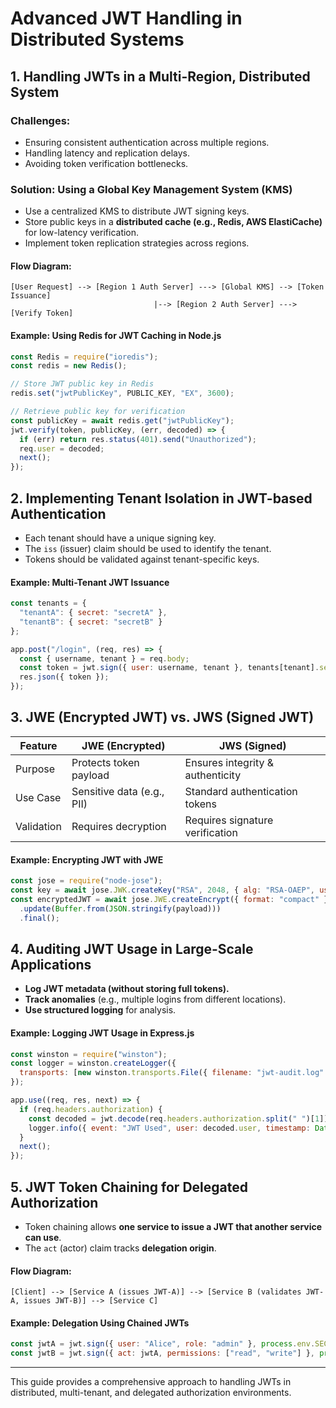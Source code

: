 # Advanced JWT Handling in Distributed Systems

## 1. Handling JWTs in a Multi-Region, Distributed System
### Challenges:
- Ensuring consistent authentication across multiple regions.
- Handling latency and replication delays.
- Avoiding token verification bottlenecks.

### Solution: Using a Global Key Management System (KMS)
- Use a centralized KMS to distribute JWT signing keys.
- Store public keys in a **distributed cache (e.g., Redis, AWS ElastiCache)** for low-latency verification.
- Implement token replication strategies across regions.

#### **Flow Diagram:**
```
[User Request] --> [Region 1 Auth Server] ---> [Global KMS] --> [Token Issuance]
                                |--> [Region 2 Auth Server] ---> [Verify Token]
```

#### **Example: Using Redis for JWT Caching in Node.js**
```js
const Redis = require("ioredis");
const redis = new Redis();

// Store JWT public key in Redis
redis.set("jwtPublicKey", PUBLIC_KEY, "EX", 3600);

// Retrieve public key for verification
const publicKey = await redis.get("jwtPublicKey");
jwt.verify(token, publicKey, (err, decoded) => {
  if (err) return res.status(401).send("Unauthorized");
  req.user = decoded;
  next();
});
```

## 2. Implementing Tenant Isolation in JWT-based Authentication
- Each tenant should have a unique signing key.
- The `iss` (issuer) claim should be used to identify the tenant.
- Tokens should be validated against tenant-specific keys.

#### **Example: Multi-Tenant JWT Issuance**
```js
const tenants = {
  "tenantA": { secret: "secretA" },
  "tenantB": { secret: "secretB" }
};

app.post("/login", (req, res) => {
  const { username, tenant } = req.body;
  const token = jwt.sign({ user: username, tenant }, tenants[tenant].secret, { expiresIn: "1h" });
  res.json({ token });
});
```

## 3. JWE (Encrypted JWT) vs. JWS (Signed JWT)
| Feature | JWE (Encrypted) | JWS (Signed) |
|---------|----------------|--------------|
| Purpose | Protects token payload | Ensures integrity & authenticity |
| Use Case | Sensitive data (e.g., PII) | Standard authentication tokens |
| Validation | Requires decryption | Requires signature verification |

#### **Example: Encrypting JWT with JWE**
```js
const jose = require("node-jose");
const key = await jose.JWK.createKey("RSA", 2048, { alg: "RSA-OAEP", use: "enc" });
const encryptedJWT = await jose.JWE.createEncrypt({ format: "compact" }, key)
  .update(Buffer.from(JSON.stringify(payload)))
  .final();
```

## 4. Auditing JWT Usage in Large-Scale Applications
- **Log JWT metadata (without storing full tokens).**
- **Track anomalies** (e.g., multiple logins from different locations).
- **Use structured logging** for analysis.

#### **Example: Logging JWT Usage in Express.js**
```js
const winston = require("winston");
const logger = winston.createLogger({
  transports: [new winston.transports.File({ filename: "jwt-audit.log" })]
});

app.use((req, res, next) => {
  if (req.headers.authorization) {
    const decoded = jwt.decode(req.headers.authorization.split(" ")[1]);
    logger.info({ event: "JWT Used", user: decoded.user, timestamp: Date.now() });
  }
  next();
});
```

## 5. JWT Token Chaining for Delegated Authorization
- Token chaining allows **one service to issue a JWT that another service can use**.
- The `act` (actor) claim tracks **delegation origin**.

#### **Flow Diagram:**
```
[Client] --> [Service A (issues JWT-A)] --> [Service B (validates JWT-A, issues JWT-B)] --> [Service C]
```

#### **Example: Delegation Using Chained JWTs**
```js
const jwtA = jwt.sign({ user: "Alice", role: "admin" }, process.env.SECRET, { expiresIn: "15m" });
const jwtB = jwt.sign({ act: jwtA, permissions: ["read", "write"] }, process.env.SECRET, { expiresIn: "10m" });
```

---
This guide provides a comprehensive approach to handling JWTs in distributed, multi-tenant, and delegated authorization environments.


